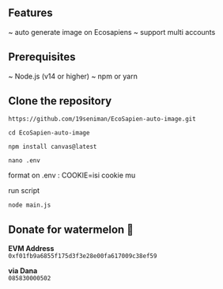 ## Features
~ auto generate image on Ecosapiens
~ support multi accounts

## Prerequisites
~ Node.js (v14 or higher)
~ npm or yarn 

## Clone the repository
```
https://github.com/19seniman/EcoSapien-auto-image.git
```
```
cd EcoSapien-auto-image
```
```
npm install canvas@latest
```
```
nano .env
```
format on .env : COOKIE=isi cookie mu

run script
```
node main.js
```

## Donate for  watermelon 🍉

**EVM Address**  
`0xf01fb9a6855f175d3f3e28e00fa617009c38ef59`

**via Dana**  
`085830000502`
